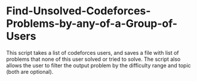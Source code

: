 # Find-Unsolved-Codeforces-Problems-by-any-of-a-Group-of-Users
This script takes a list of codeforces users, and saves a file with list of problems that none of this user solved or tried to solve. 
The script also allows the user to filter the output problem by the difficulty range and topic (both are optional).
